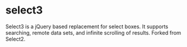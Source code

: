 # select3
Select3 is a jQuery based replacement for select boxes. It supports searching, remote data sets, and infinite scrolling of results.
Forked from Select2.
